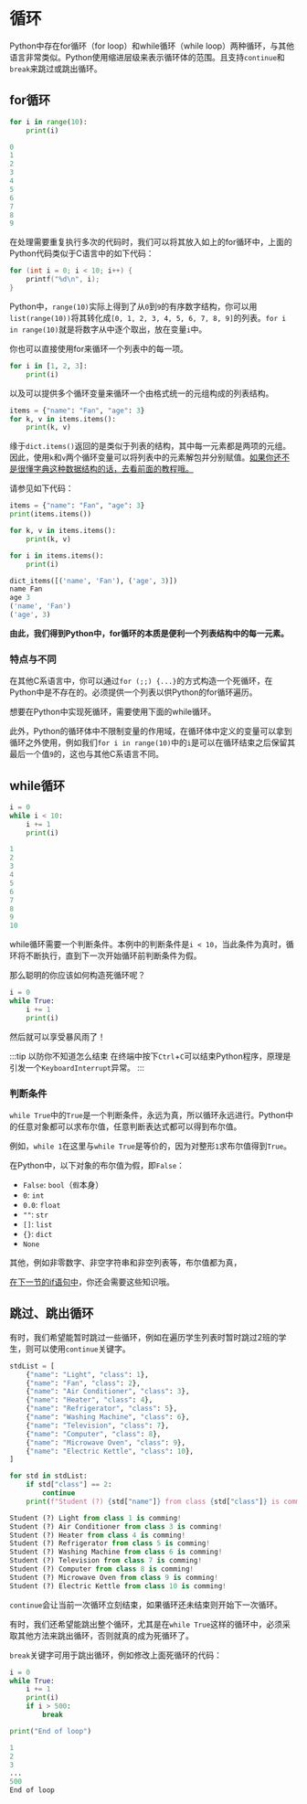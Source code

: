 # 循环
Python中存在for循环（for loop）和while循环（while loop）两种循环，与其他语言非常类似。Python使用缩进层级来表示循环体的范围。且支持`continue`和`break`来跳过或跳出循环。

## for循环
```python
for i in range(10):
    print(i)
```
```python
0
1
2
3
4
5
6
7
8
9
```
在处理需要重复执行多次的代码时，我们可以将其放入如上的for循环中，上面的Python代码类似于C语言中的如下代码：
```c
for (int i = 0; i < 10; i++) {
    printf("%d\n", i);
}
```
Python中，`range(10)`实际上得到了从`0`到`9`的有序数字结构，你可以用`list(range(10))`将其转化成`[0, 1, 2, 3, 4, 5, 6, 7, 8, 9]`的列表。`for i in range(10)`就是将数字从中逐个取出，放在变量`i`中。

你也可以直接使用for来循环一个列表中的每一项。
```python
for i in [1, 2, 3]:
    print(i)
```
以及可以提供多个循环变量来循环一个由格式统一的元组构成的列表结构。
```python
items = {"name": "Fan", "age": 3}
for k, v in items.items():
    print(k, v)
```
缘于`dict.items()`返回的是类似于列表的结构，其中每一元素都是两项的元组。因此，使用`k`和`v`两个循环变量可以将列表中的元素解包并分别赋值。[如果你还不是很懂字典这种数据结构的话，去看前面的教程哦。](/python/basic-type)

请参见如下代码：
```python
items = {"name": "Fan", "age": 3}
print(items.items())

for k, v in items.items():
    print(k, v)

for i in items.items():
    print(i)
```
```python
dict_items([('name', 'Fan'), ('age', 3)])
name Fan
age 3
('name', 'Fan')
('age', 3)
```
**由此，我们得到Python中，for循环的本质是便利一个列表结构中的每一元素。**

### 特点与不同
在其他C系语言中，你可以通过`for (;;) {...}`的方式构造一个死循环，在Python中是不存在的。必须提供一个列表以供Python的for循环遍历。

想要在Python中实现死循环，需要使用下面的while循环。

此外，Python的循环体中不限制变量的作用域，在循环体中定义的变量可以拿到循环之外使用，例如我们`for i in range(10)`中的`i`是可以在循环结束之后保留其最后一个值`9`的，这也与其他C系语言不同。

## while循环
```python
i = 0
while i < 10:
    i += 1
    print(i)
```
```python
1
2
3
4
5
6
7
8
9
10
```
while循环需要一个判断条件。本例中的判断条件是`i < 10`，当此条件为真时，循环将不断执行，直到下一次开始循环前判断条件为假。

那么聪明的你应该如何构造死循环呢？
```python
i = 0
while True:
    i += 1
    print(i)
```
然后就可以享受暴风雨了！

:::tip 以防你不知道怎么结束
在终端中按下`Ctrl`+`C`可以结束Python程序，原理是引发一个`KeyboardInterrupt`异常。
:::

### 判断条件
`while True`中的`True`是一个判断条件，永远为真，所以循环永远进行。Python中的任意对象都可以求布尔值，任意判断表达式都可以得到布尔值。

例如，`while 1`在这里与`while True`是等价的，因为对整形`1`求布尔值得到`True`。

在Python中，以下对象的布尔值为假，即`False`：
* `False`: `bool`（`假`本身）
* `0`: `int`
* `0.0`: `float`
* `""`: `str`
* `[]`: `list`
* `{}`: `dict`
* `None`

其他，例如非零数字、非空字符串和非空列表等，布尔值都为真，

[在下一节的if语句中](/python/if)，你还会需要这些知识哦。

## 跳过、跳出循环
有时，我们希望能暂时跳过一些循环，例如在遍历学生列表时暂时跳过2班的学生，则可以使用`continue`关键字。
```python
stdList = [
    {"name": "Light", "class": 1},
    {"name": "Fan", "class": 2},
    {"name": "Air Conditioner", "class": 3},
    {"name": "Heater", "class": 4},
    {"name": "Refrigerator", "class": 5},
    {"name": "Washing Machine", "class": 6},
    {"name": "Television", "class": 7},
    {"name": "Computer", "class": 8},
    {"name": "Microwave Oven", "class": 9},
    {"name": "Electric Kettle", "class": 10},
]

for std in stdList:
    if std["class"] == 2:
        continue
    print(f"Student (?) {std["name"]} from class {std["class"]} is comming!")
```
```python
Student (?) Light from class 1 is comming!
Student (?) Air Conditioner from class 3 is comming!
Student (?) Heater from class 4 is comming!     
Student (?) Refrigerator from class 5 is comming!
Student (?) Washing Machine from class 6 is comming!
Student (?) Television from class 7 is comming! 
Student (?) Computer from class 8 is comming!   
Student (?) Microwave Oven from class 9 is comming!
Student (?) Electric Kettle from class 10 is comming!
```
`continue`会让当前一次循环立刻结束，如果循环还未结束则开始下一次循环。

有时，我们还希望能跳出整个循环，尤其是在`while True`这样的循环中，必须采取其他方法来跳出循环，否则就真的成为死循环了。

`break`关键字可用于跳出循环，例如修改上面死循环的代码：
```python
i = 0
while True:
    i += 1
    print(i)
    if i > 500:
        break

print("End of loop")
```
```python
1
2
3
...
500
End of loop
```